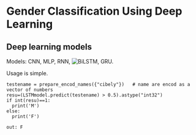 # Gender Classification Using Deep Learning

## Deep learning models 

Models: CNN, MLP, RNN, ![BiLSTM](https://github.com/roscibely/Gender-Classification/blob/main/models/BiLSTM_model.ipynb), GRU. 

Usage is simple. 

    testename = prepare_encod_names({"cibely"})   # name are encod as a vector of numbers
    resu=(LSTMmodel.predict(testename) > 0.5).astype("int32")
    if int(resu)==1:
      print('M')
    else:
      print('F')
      
    out: F
